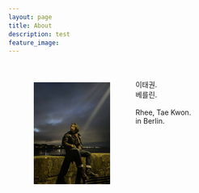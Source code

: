 ```yaml
---
layout: page
title: About
description: test
feature_image: 
---
```

<p>
<img align="left" src="images/pic1.JPG" style="width:30%; height:auto"  hspace="50" vspace="40">
</p>
<p>
<br>
<br>
이태권.<br> 
베를린.<br>
<br>
Rhee, Tae Kwon.<br>
in Berlin.<br>
<br>
<br>
<br>
</p>